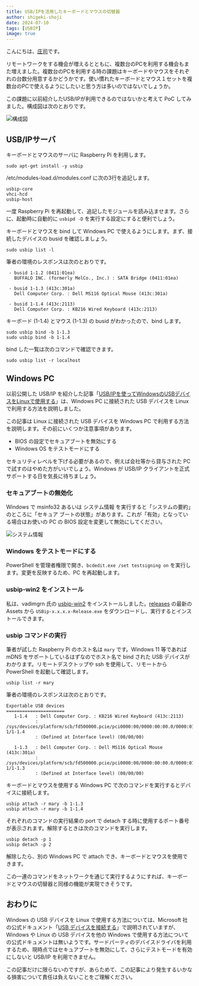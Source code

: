 ```yaml
---
title: USB/IPを活用したキーボードとマウスの切替器
author: shigeki-shoji
date: 2024-07-10
tags: [USBIP]
image: true
---
```


こんにちは、[庄司](https://github.com/edward-mamezou)です。

リモートワークをする機会が増えるとともに、複数台のPCを利用する機会もまた増えました。複数台のPCを利用する時の課題はキーボードやマウスをそれぞれの台数分用意するかどうかです。使い慣れたキーボードとマウス１セットを複数台のPCで使えるようにしたいと思う方は多いのではないでしょうか。

この課題に以前紹介したUSB/IPが利用できるのではないかと考えて PoC してみました。構成図は次のとおりです。

![構成図](/img/blogs/2024/keyboard-mouse-switch/diagram.png)

## USB/IPサーバ

キーボードとマウスのサーバに Raspberry Pi を利用します。

```text
sudo apt-get install -y usbip
```

/etc/modules-load.d/modules.conf に次の3行を追記します。

```text
usbip-core
vhci-hcd
usbip-host
```

一度 Raspberry Pi を再起動して、追記したモジュールを読み込ませます。さらに、起動時に自動的に `usbipd -D` を実行する設定にすると便利でしょう。

キーボードとマウスを bind して Windows PC で使えるようにします。まず、接続したデバイスの busid を確認しましょう。

```text
sudo usbip list -l
```

筆者の環境のレスポンスは次のとおりです。

```text
 - busid 1-1.2 (0411:01ea)
   BUFFALO INC. (formerly MelCo., Inc.) : SATA Bridge (0411:01ea)

 - busid 1-1.3 (413c:301a)
   Dell Computer Corp. : Dell MS116 Optical Mouse (413c:301a)

 - busid 1-1.4 (413c:2113)
   Dell Computer Corp. : KB216 Wired Keyboard (413c:2113)
```

キーボード (1-1.4) とマウス (1-1.3) の busid がわかったので、bind します。

```text
sudo usbip bind -b 1-1.3
sudo usbip bind -b 1-1.4
```

bind した一覧は次のコマンドで確認できます。

```text
sudo usbip list -r localhost
```

## Windows PC

以前公開した USB/IP を紹介した記事「[USB/IPを使ってWindowsのUSBデバイスをLinuxで使用する](/blogs/2024/01/09/usbip/)」は、Windows PC に接続された USB デバイスを Linux で利用する方法を説明しました。

この記事は Linux に接続された USB デバイスを Windows PC で利用する方法を説明します。その前にいくつか注意事項があります。

- BIOS の設定でセキュアブートを無効にする
- Windows OS をテストモードにする

セキュリティレベルを下げる必要があるので、例えば会社等から貸与された PC で試すのはやめた方がいいでしょう。Windows が USB/IP クライアントを正式サポートする日を気長に待ちましょう。

### セキュアブートの無効化

Windows で msinfo32 あるいは システム情報 を実行すると「システムの要約」のところに「セキュア ブートの状態」があります。これが「有効」となっている場合はお使いの PC の BIOS 設定を変更して無効にしてください。

![システム情報](/img/blogs/2024/keyboard-mouse-switch/msinfo32.png)

### Windows をテストモードにする

PowerShell を管理者権限で開き、`bcdedit.exe /set testsigning on` を実行します。変更を反映するため、PC を再起動します。

### usbip-win2 をインストール

私は、vadimgrn 氏の [usbip-win2](https://github.com/vadimgrn/usbip-win2) をインストールしました。[releases](https://github.com/vadimgrn/usbip-win2/releases) の最新の Assets から `USBip-x.x.x.x-Release.exe` をダウンロードし、実行するとインストールできます。

### usbip コマンドの実行

筆者が試した Raspberry Pi のホスト名は `mary` です。Windows 11 等であれば mDNS をサポートしているはずなのでホスト名で bind された USB デバイスがわかります。リモートデスクトップや ssh を使用して、リモートから PowerShell を起動して確認します。

```text
usbip list -r mary
```

筆者の環境のレスポンスは次のとおりです。

```text
Exportable USB devices
======================
   1-1.4   : Dell Computer Corp. : KB216 Wired Keyboard (413c:2113)
           : /sys/devices/platform/scb/fd500000.pcie/pci0000:00/0000:00:00.0/0000:01:00.0/usb1/1-1/1-1.4
           : (Defined at Interface level) (00/00/00)

   1-1.3   : Dell Computer Corp. : Dell MS116 Optical Mouse (413c:301a)
           : /sys/devices/platform/scb/fd500000.pcie/pci0000:00/0000:00:00.0/0000:01:00.0/usb1/1-1/1-1.3
           : (Defined at Interface level) (00/00/00)
```

キーボードとマウスを使用する Windows PC で次のコマンドを実行するとデバイスに接続します。

```text
usbip attach -r mary -b 1-1.3
usbip attach -r mary -b 1-1.4
```

それぞれのコマンドの実行結果の port で detach する時に使用するポート番号が表示されます。解除するときは次のコマンドを実行します。

```text
usbip detach -p 1
usbip detach -p 2
```

解除したら、別の Windows PC で attach でき、キーボードとマウスを使用できます。

この一連のコマンドをネットワークを通じて実行するようにすれば、キーボードとマウスの切替器と同様の機能が実現できそうです。

## おわりに

Windows の USB デバイスを Linux で使用する方法については、Microsoft 社の公式ドキュメント「[USB デバイスを接続する](https://learn.microsoft.com/ja-jp/windows/wsl/connect-usb)」で説明されていますが、Windows や Linux の USB デバイスを他の Windows で使用する方法についての公式ドキュメントは無いようです。サードパーティのデバイスドライバを利用するため、現時点ではセキュアブートを無効にして、さらにテストモードを有効にしないと USB/IP を利用できません。

この記事だけに限らないのですが、あらためて、この記事により発生するいかなる損害について責任は負えないことをご理解ください。
